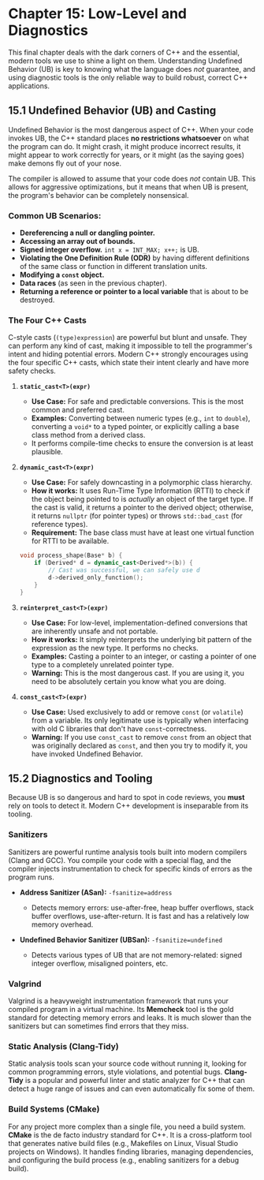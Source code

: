 # Chapter 15: Low-Level and Diagnostics

This final chapter deals with the dark corners of C++ and the essential, modern tools we use to shine a light on them. Understanding Undefined Behavior (UB) is key to knowing what the language does *not* guarantee, and using diagnostic tools is the only reliable way to build robust, correct C++ applications.

## 15.1 Undefined Behavior (UB) and Casting

Undefined Behavior is the most dangerous aspect of C++. When your code invokes UB, the C++ standard places **no restrictions whatsoever** on what the program can do. It might crash, it might produce incorrect results, it might appear to work correctly for years, or it might (as the saying goes) make demons fly out of your nose.

The compiler is allowed to assume that your code does *not* contain UB. This allows for aggressive optimizations, but it means that when UB is present, the program's behavior can be completely nonsensical.

### Common UB Scenarios:

*   **Dereferencing a null or dangling pointer.**
*   **Accessing an array out of bounds.**
*   **Signed integer overflow.** `int x = INT_MAX; x++;` is UB.
*   **Violating the One Definition Rule (ODR)** by having different definitions of the same class or function in different translation units.
*   **Modifying a `const` object.**
*   **Data races** (as seen in the previous chapter).
*   **Returning a reference or pointer to a local variable** that is about to be destroyed.

### The Four C++ Casts

C-style casts (`(type)expression`) are powerful but blunt and unsafe. They can perform any kind of cast, making it impossible to tell the programmer's intent and hiding potential errors. Modern C++ strongly encourages using the four specific C++ casts, which state their intent clearly and have more safety checks.

1.  **`static_cast<T>(expr)`**
    *   **Use Case:** For safe and predictable conversions. This is the most common and preferred cast.
    *   **Examples:** Converting between numeric types (e.g., `int` to `double`), converting a `void*` to a typed pointer, or explicitly calling a base class method from a derived class.
    *   It performs compile-time checks to ensure the conversion is at least plausible.

2.  **`dynamic_cast<T>(expr)`**
    *   **Use Case:** For safely downcasting in a polymorphic class hierarchy.
    *   **How it works:** It uses Run-Time Type Information (RTTI) to check if the object being pointed to is *actually* an object of the target type. If the cast is valid, it returns a pointer to the derived object; otherwise, it returns `nullptr` (for pointer types) or throws `std::bad_cast` (for reference types).
    *   **Requirement:** The base class must have at least one virtual function for RTTI to be available.

    ```cpp
    void process_shape(Base* b) {
        if (Derived* d = dynamic_cast<Derived*>(b)) {
            // Cast was successful, we can safely use d
            d->derived_only_function();
        }
    }
    ```

3.  **`reinterpret_cast<T>(expr)`**
    *   **Use Case:** For low-level, implementation-defined conversions that are inherently unsafe and not portable.
    *   **How it works:** It simply reinterprets the underlying bit pattern of the expression as the new type. It performs no checks.
    *   **Examples:** Casting a pointer to an integer, or casting a pointer of one type to a completely unrelated pointer type.
    *   **Warning:** This is the most dangerous cast. If you are using it, you need to be absolutely certain you know what you are doing.

4.  **`const_cast<T>(expr)`**
    *   **Use Case:** Used exclusively to add or remove `const` (or `volatile`) from a variable. Its only legitimate use is typically when interfacing with old C libraries that don't have `const`-correctness.
    *   **Warning:** If you use `const_cast` to remove `const` from an object that was originally declared as `const`, and then you try to modify it, you have invoked Undefined Behavior.

## 15.2 Diagnostics and Tooling

Because UB is so dangerous and hard to spot in code reviews, you **must** rely on tools to detect it. Modern C++ development is inseparable from its tooling.

### Sanitizers

Sanitizers are powerful runtime analysis tools built into modern compilers (Clang and GCC). You compile your code with a special flag, and the compiler injects instrumentation to check for specific kinds of errors as the program runs.

*   **Address Sanitizer (ASan):** `-fsanitize=address`
    *   Detects memory errors: use-after-free, heap buffer overflows, stack buffer overflows, use-after-return. It is fast and has a relatively low memory overhead.

*   **Undefined Behavior Sanitizer (UBSan):** `-fsanitize=undefined`
    *   Detects various types of UB that are not memory-related: signed integer overflow, misaligned pointers, etc.

### Valgrind

Valgrind is a heavyweight instrumentation framework that runs your compiled program in a virtual machine. Its **Memcheck** tool is the gold standard for detecting memory errors and leaks. It is much slower than the sanitizers but can sometimes find errors that they miss.

### Static Analysis (Clang-Tidy)

Static analysis tools scan your source code without running it, looking for common programming errors, style violations, and potential bugs. **Clang-Tidy** is a popular and powerful linter and static analyzer for C++ that can detect a huge range of issues and can even automatically fix some of them.

### Build Systems (CMake)

For any project more complex than a single file, you need a build system. **CMake** is the de facto industry standard for C++. It is a cross-platform tool that generates native build files (e.g., Makefiles on Linux, Visual Studio projects on Windows). It handles finding libraries, managing dependencies, and configuring the build process (e.g., enabling sanitizers for a debug build).
